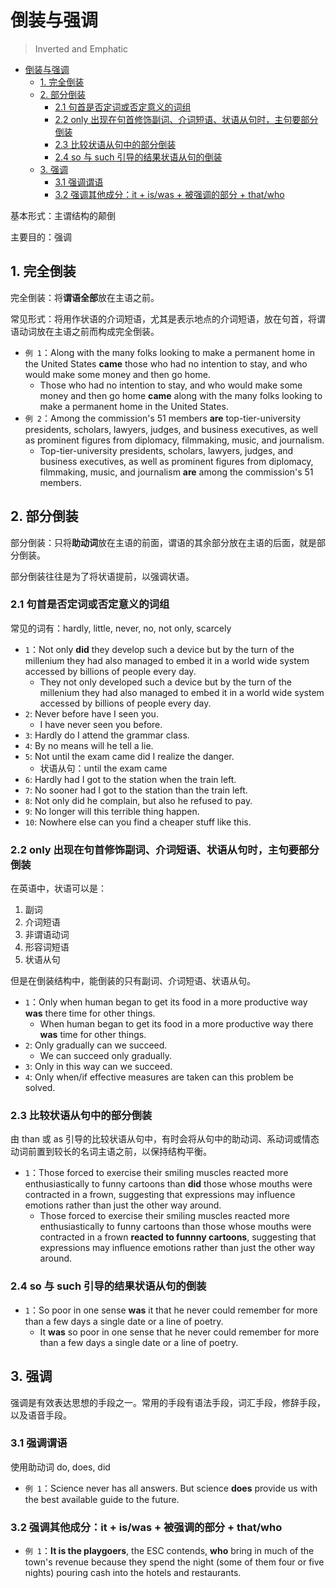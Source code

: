 # 倒装与强调

> Inverted and Emphatic

- [倒装与强调](#倒装与强调)
  - [1. 完全倒装](#1-完全倒装)
  - [2. 部分倒装](#2-部分倒装)
    - [2.1 句首是否定词或否定意义的词组](#21-句首是否定词或否定意义的词组)
    - [2.2 only 出现在句首修饰副词、介词短语、状语从句时，主句要部分倒装](#22-only-出现在句首修饰副词介词短语状语从句时主句要部分倒装)
    - [2.3 比较状语从句中的部分倒装](#23-比较状语从句中的部分倒装)
    - [2.4 so 与 such 引导的结果状语从句的倒装](#24-so-与-such-引导的结果状语从句的倒装)
  - [3. 强调](#3-强调)
    - [3.1 强调谓语](#31-强调谓语)
    - [3.2 强调其他成分：it + is/was + 被强调的部分 + that/who](#32-强调其他成分it--iswas--被强调的部分--thatwho)

基本形式：主谓结构的颠倒

主要目的：强调

## 1. 完全倒装

完全倒装：将**谓语全部**放在主语之前。

常见形式：将用作状语的介词短语，尤其是表示地点的介词短语，放在句首，将谓语动词放在主语之前而构成完全倒装。

- `例 1`：Along with the many folks looking to make a permanent home in the
  United States **came** those who had no intention to stay, and who would make
  some money and then go home.
  - Those who had no intention to stay, and who would make some money and then
    go home **came** along with the many folks looking to make a permanent home
    in the United States.
- `例 2`：Among the commission's 51 members **are** top-tier-university
  presidents, scholars, lawyers, judges, and business executives, as well as
  prominent figures from diplomacy, filmmaking, music, and journalism.
  - Top-tier-university presidents, scholars, lawyers, judges, and business
    executives, as well as prominent figures from diplomacy, filmmaking, music,
    and journalism **are** among the commission's 51 members.

## 2. 部分倒装

部分倒装：只将**助动词**放在主语的前面，谓语的其余部分放在主语的后面，就是部分倒装。

部分倒装往往是为了将状语提前，以强调状语。

### 2.1 句首是否定词或否定意义的词组

常见的词有：hardly, little, never, no, not only, scarcely

- `1`：Not only **did** they develop such a device but by the turn of the
  millenium they had also managed to embed it in a world wide system accessed by
  billions of people every day.
  - They not only developed such a device but by the turn of the millenium they
    had also managed to embed it in a world wide system accessed by billions of
    people every day.
- `2`: Never before have I seen you.
  - I have never seen you before.
- `3`: Hardly do I attend the grammar class.
- `4`: By no means will he tell a lie.
- `5`: Not until the exam came did I realize the danger.
  - 状语从句：until the exam came
- `6`: Hardly had I got to the station when the train left.
- `7`: No sooner had I got to the station than the train left.
- `8`: Not only did he complain, but also he refused to pay.
- `9`: No longer will this terrible thing happen.
- `10`: Nowhere else can you find a cheaper stuff like this.

### 2.2 only 出现在句首修饰副词、介词短语、状语从句时，主句要部分倒装

在英语中，状语可以是：

1. 副词
2. 介词短语
3. 非谓语动词
4. 形容词短语
5. 状语从句

但是在倒装结构中，能倒装的只有副词、介词短语、状语从句。

- `1`：Only when human began to get its food in a more productive way **was**
  there time for other things.
  - When human began to get its food in a more productive way there **was**
    time for other things.
- `2`: Only gradually can we succeed.
  - We can succeed only gradually.
- `3`: Only in this way can we succeed.
- `4`: Only when/if effective measures are taken can this problem be solved.

### 2.3 比较状语从句中的部分倒装

由 than 或 as 引导的比较状语从句中，有时会将从句中的助动词、系动词或情态动词前置到较长的名词主语之前，以保持结构平衡。

- `1`：Those forced to exercise their smiling muscles reacted more
  enthusiastically to funny cartoons than **did** those whose mouths were
  contracted in a frown, suggesting that expressions may influence emotions
  rather than just the other way around.
  - Those forced to exercise their smiling muscles reacted more
    enthusiastically to funny cartoons than those whose mouths were contracted
    in a frown **reacted to funnny cartoons**, suggesting that expressions may
    influence emotions rather than just the other way around.

### 2.4 so 与 such 引导的结果状语从句的倒装

- `1`：So poor in one sense **was** it that he never could remember for more
  than a few days a single date or a line of poetry.
  - It **was** so poor in one sense that he never could remember for more than a
    few days a single date or a line of poetry.

## 3. 强调

强调是有效表达思想的手段之一。常用的手段有语法手段，词汇手段，修辞手段，以及语音手段。

### 3.1 强调谓语

使用助动词 do, does, did

- `例 1`：Science never has all answers. But science **does** provide us with
  the best available guide to the future.

### 3.2 强调其他成分：it + is/was + 被强调的部分 + that/who

- `例 1`：**It is the playgoers**, the ESC contends, **who** bring in much of
  the town's revenue because they spend the night (some of them four or five
  nights) pouring cash into the hotels and restaurants.
